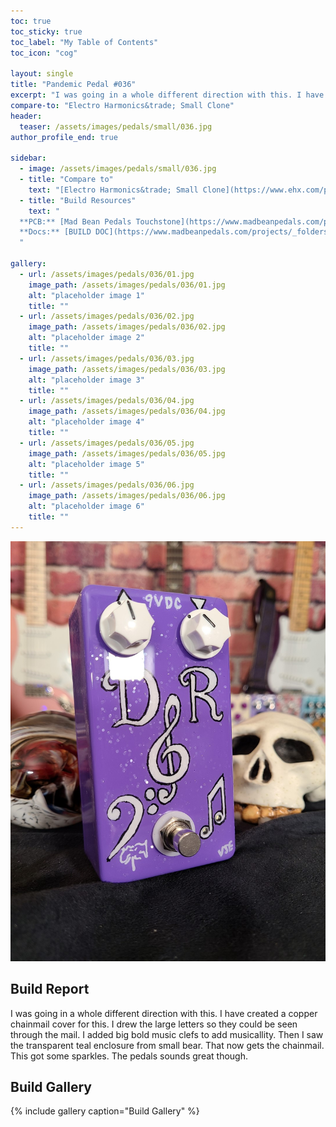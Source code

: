```yaml
---
toc: true
toc_sticky: true
toc_label: "My Table of Contents"
toc_icon: "cog"

layout: single
title: "Pandemic Pedal #036"
excerpt: "I was going in a whole different direction with this. I have created a copper chainmail cover for this. I drew the large letters so they could be seen through the mail. I added big bold music clefs to add musicallity. Then I saw the transparent teal enclosure from small bear. That now gets the chainmail. This got some sparkles. The pedals sounds great though."
compare-to: "Electro Harmonics&trade; Small Clone"
header:
  teaser: /assets/images/pedals/small/036.jpg
author_profile_end: true

sidebar:
  - image: /assets/images/pedals/small/036.jpg
  - title: "Compare to"
    text: "[Electro Harmonics&trade; Small Clone](https://www.ehx.com/products/small-clone/)"
  - title: "Build Resources"
    text: "
  **PCB:** [Mad Bean Pedals Touchstone](https://www.madbeanpedals.com/projects/index.html)<br>
  **Docs:** [BUILD DOC](https://www.madbeanpedals.com/projects/_folders/FilterMod/docs/Touchstone.zip)
  "

gallery:
  - url: /assets/images/pedals/036/01.jpg
    image_path: /assets/images/pedals/036/01.jpg
    alt: "placeholder image 1"
    title: ""
  - url: /assets/images/pedals/036/02.jpg
    image_path: /assets/images/pedals/036/02.jpg
    alt: "placeholder image 2"
    title: ""
  - url: /assets/images/pedals/036/03.jpg
    image_path: /assets/images/pedals/036/03.jpg
    alt: "placeholder image 3"
    title: ""
  - url: /assets/images/pedals/036/04.jpg
    image_path: /assets/images/pedals/036/04.jpg
    alt: "placeholder image 4"
    title: ""
  - url: /assets/images/pedals/036/05.jpg
    image_path: /assets/images/pedals/036/05.jpg
    alt: "placeholder image 5"
    title: ""
  - url: /assets/images/pedals/036/06.jpg
    image_path: /assets/images/pedals/036/06.jpg
    alt: "placeholder image 6"
    title: ""
---
```


[![header](/assets/images/pedals/036.jpg)](/assets/images/pedals/036.jpg)

## Build Report ##

I was going in a whole different direction with this. I have created a copper chainmail cover for this. I drew the large letters so they could be seen through the mail. I added big bold music clefs to add musicallity. Then I saw the transparent teal enclosure from small bear. That now gets the chainmail. This got some sparkles. The pedals sounds great though.

## Build Gallery ##

{% include gallery caption="Build Gallery" %}